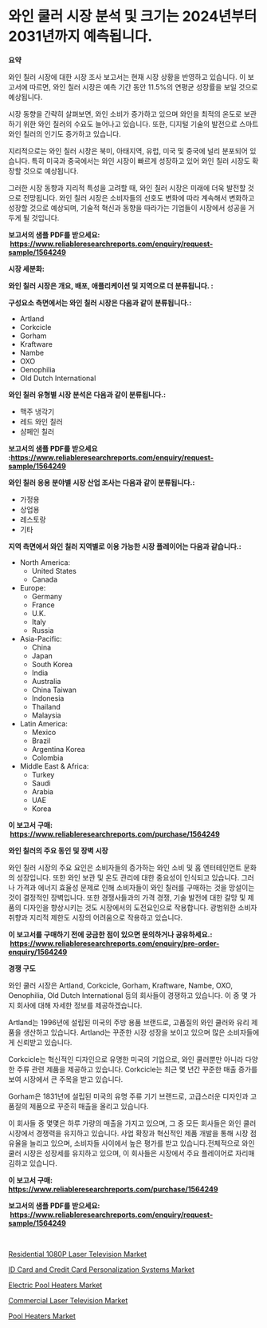 <p><h1>와인 쿨러 시장 분석 및 크기는 2024년부터 2031년까지 예측됩니다.</h1></p><p><strong>요약</strong></p>
<p><p>와인 칠러 시장에 대한 시장 조사 보고서는 현재 시장 상황을 반영하고 있습니다. 이 보고서에 따르면, 와인 칠러 시장은 예측 기간 동안 11.5%의 연평균 성장률을 보일 것으로 예상됩니다.</p><p>시장 동향을 간략히 살펴보면, 와인 소비가 증가하고 있으며 와인을 최적의 온도로 보관하기 위한 와인 칠러의 수요도 늘어나고 있습니다. 또한, 디지털 기술의 발전으로 스마트 와인 칠러의 인기도 증가하고 있습니다.</p><p>지리적으로는 와인 칠러 시장은 북미, 아태지역, 유럽, 미국 및 중국에 널리 분포되어 있습니다. 특히 미국과 중국에서는 와인 시장이 빠르게 성장하고 있어 와인 칠러 시장도 확장할 것으로 예상됩니다.</p><p>그러한 시장 동향과 지리적 특성을 고려할 때, 와인 칠러 시장은 미래에 더욱 발전할 것으로 전망됩니다. 와인 칠러 시장은 소비자들의 선호도 변화에 따라 계속해서 변화하고 성장할 것으로 예상되며, 기술적 혁신과 동향을 따라가는 기업들이 시장에서 성공을 거두게 될 것입니다.</p></p>
<p><strong>보고서의 샘플 PDF를 받으세요: &nbsp;<a href="https://www.reliableresearchreports.com/enquiry/request-sample/1564249">https://www.reliableresearchreports.com/enquiry/request-sample/1564249</a></strong></p>
<p><strong>시장 세분화:</strong></p>
<p><strong> 와인 칠러 시장은 개요, 배포, 애플리케이션 및 지역으로 더 분류됩니다. :</strong></p>
<p><strong>구성요소 측면에서는 와인 칠러 시장은 다음과 같이 분류됩니다.:</strong></p>
<p><ul><li>Artland</li><li>Corkcicle</li><li>Gorham</li><li>Kraftware</li><li>Nambe</li><li>OXO</li><li>Oenophilia</li><li>Old Dutch International</li></ul></p>
<p><strong> 와인 칠러 유형별 시장 분석은 다음과 같이 분류됩니다.:</strong></p>
<p><ul><li>맥주 냉각기</li><li>레드 와인 칠러</li><li>샴페인 칠러</li></ul></p>
<p><strong>보고서의 샘플 PDF를 받으세요 :<a href="https://www.reliableresearchreports.com/enquiry/request-sample/1564249">https://www.reliableresearchreports.com/enquiry/request-sample/1564249</a></strong></p>
<p><strong> 와인 칠러 응용 분야별 시장 산업 조사는 다음과 같이 분류됩니다.:</strong></p>
<p><ul><li>가정용</li><li>상업용</li><li>레스토랑</li><li>기타</li></ul></p>
<p><strong>지역 측면에서 와인 칠러 지역별로 이용 가능한 시장 플레이어는 다음과 같습니다.:</strong></p>
<p><ul>
    <li>
        North America:
        <ul>
            <li>United States</li>
            <li>Canada</li>
        </ul>
    </li>
    <li>
        Europe:
        <ul>
            <li>Germany</li>
            <li>France</li>
            <li>U.K.</li>
            <li>Italy</li>
            <li>Russia</li>
        </ul>
    </li>
    <li>
        Asia-Pacific:
        <ul>
            <li>China</li>
            <li>Japan</li>
            <li>South Korea</li>
            <li>India</li>
            <li>Australia</li>
            <li>China Taiwan</li>
            <li>Indonesia</li>
            <li>Thailand</li>
            <li>Malaysia</li>
        </ul>
    </li>
    <li>
        Latin America:
        <ul>
            <li>Mexico</li>
            <li>Brazil</li>
            <li>Argentina Korea</li>
            <li>Colombia</li>
        </ul>
    </li>
    <li>
        Middle East & Africa:
        <ul>
            <li>Turkey</li>
            <li>Saudi</li>
            <li>Arabia</li>
            <li>UAE</li>
            <li>Korea</li>
        </ul>
    </li>
    </ul></p>
<p><strong>이 보고서 구매: &nbsp;<a href="https://www.reliableresearchreports.com/purchase/1564249">https://www.reliableresearchreports.com/purchase/1564249</a></strong></p>
<p><strong>와인 칠러의 주요 동인 및 장벽 시장</strong></p>
<p><p>와인 칠러 시장의 주요 요인은 소비자들의 증가하는 와인 소비 및 홈 엔터테인먼트 문화의 성장입니다. 또한 와인 보관 및 온도 관리에 대한 중요성이 인식되고 있습니다. 그러나 가격과 에너지 효율성 문제로 인해 소비자들이 와인 칠러를 구매하는 것을 망설이는 것이 결정적인 장벽입니다. 또한 경쟁사들과의 가격 경쟁, 기술 발전에 대한 갈망 및 제품의 디자인을 향상시키는 것도 시장에서의 도전요인으로 작용합니다. 광범위한 소비자 취향과 지리적 제한도 시장의 어려움으로 작용하고 있습니다.</p></p>
<p><strong>이 보고서를 구매하기 전에 궁금한 점이 있으면 문의하거나 공유하세요.: &nbsp;<a href="https://www.reliableresearchreports.com/enquiry/pre-order-enquiry/1564249">https://www.reliableresearchreports.com/enquiry/pre-order-enquiry/1564249</a></strong></p>
<p><strong>경쟁 구도</strong></p>
<p><p>와인 쿨러 시장은 Artland, Corkcicle, Gorham, Kraftware, Nambe, OXO, Oenophilia, Old Dutch International 등의 회사들이 경쟁하고 있습니다. 이 중 몇 가지 회사에 대해 자세한 정보를 제공하겠습니다.</p><p>Artland는 1996년에 설립된 미국의 주방 용품 브랜드로, 고품질의 와인 쿨러와 유리 제품을 생산하고 있습니다. Artland는 꾸준한 시장 성장을 보이고 있으며 많은 소비자들에게 신뢰받고 있습니다.</p><p>Corkcicle는 혁신적인 디자인으로 유명한 미국의 기업으로, 와인 쿨러뿐만 아니라 다양한 주류 관련 제품을 제공하고 있습니다. Corkcicle는 최근 몇 년간 꾸준한 매출 증가를 보여 시장에서 큰 주목을 받고 있습니다.</p><p>Gorham은 1831년에 설립된 미국의 유명 주류 기기 브랜드로, 고급스러운 디자인과 고품질의 제품으로 꾸준히 매출을 올리고 있습니다.</p><p>이 회사들 중 몇몇은 하루 가량의 매출을 가지고 있으며, 그 중 모든 회사들은 와인 쿨러 시장에서 경쟁력을 유지하고 있습니다. 사업 확장과 혁신적인 제품 개발을 통해 시장 점유율을 늘리고 있으며, 소비자들 사이에서 높은 평가를 받고 있습니다.전체적으로 와인 쿨러 시장은 성장세를 유지하고 있으며, 이 회사들은 시장에서 주요 플레이어로 자리매김하고 있습니다.</p></p>
<p><strong>이 보고서 구매: &nbsp; <a href="https://www.reliableresearchreports.com/purchase/1564249">https://www.reliableresearchreports.com/purchase/1564249</a></strong></p>
<p><strong>보고서의 샘플 PDF를 받으세요: &nbsp;<a href="https://www.reliableresearchreports.com/enquiry/request-sample/1564249">https://www.reliableresearchreports.com/enquiry/request-sample/1564249</a></strong><strong></strong></p>
<p>&nbsp;</p>
<p><p><a href="https://github.com/prosalinda88/Market-Research-Report-List-3/blob/main/residential-1080p-laser-television-market.md">Residential 1080P Laser Television Market</a></p><p><a href="https://issuu.com/reportprime-2/docs/id-card-and-credit-card-personalization-systems-ma">ID Card and Credit Card Personalization Systems Market</a></p><p><a href="https://view.publitas.com/reportprime-1/electric-pool-heaters-market-size-growing-and-forecasted-for-period-from-2024-2031-and-provides-complete-market-analysis-of-this-market/">Electric Pool Heaters Market</a></p><p><a href="https://github.com/globismark/Market-Research-Report-List-2/blob/main/commercial-laser-television-market.md">Commercial Laser Television Market</a></p><p><a href="https://view.publitas.com/reportprime-1/insights-into-pool-heaters-market-size-analysing-market-share-trends-and-growth-from-2024-to-2031/">Pool Heaters Market</a></p></p>